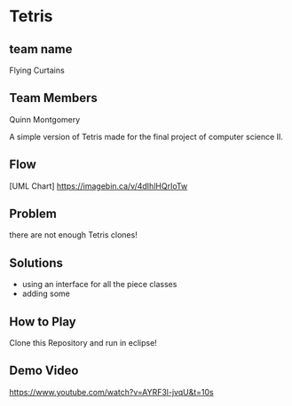 # Tetris

## team name
Flying Curtains

## Team Members
Quinn Montgomery

A simple version of Tetris made for the final project of computer science II.  

## Flow
[UML Chart]
https://imagebin.ca/v/4dIhlHQrIoTw

## Problem
there are not enough Tetris clones!

## Solutions
* using an interface for all the piece classes
* adding some

## How to Play
Clone this Repository and run in eclipse!

## Demo Video
https://www.youtube.com/watch?v=AYRF3l-jvqU&t=10s
